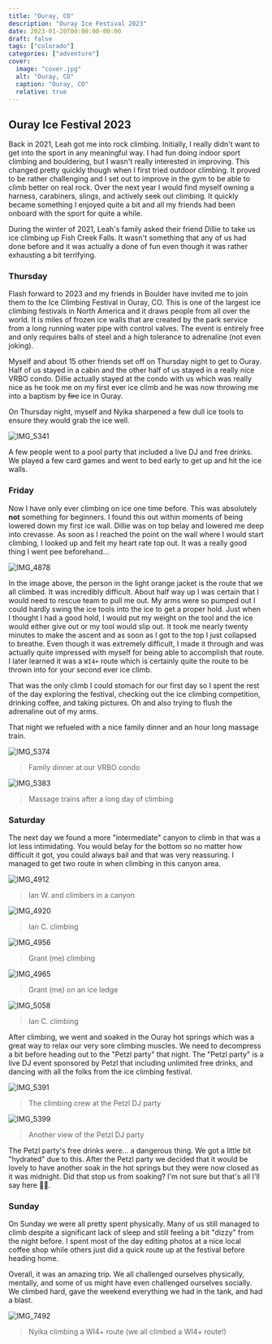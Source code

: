 ```yaml
---
title: "Ouray, CO"
description: "Ouray Ice Festival 2023"
date: 2023-01-20T00:00:00-00:00
draft: false
tags: ["colorado"]
categories: ["adventure"]
cover:
  image: "cover.jpg"
  alt: "Ouray, CO"
  caption: "Ouray, CO"
  relative: true
---
```


## Ouray Ice Festival 2023

Back in 2021, Leah got me into rock climbing. Initially, I really didn't want to get into the sport in any meaningful way. I had fun doing indoor sport climbing and bouldering, but I wasn't really interested in improving. This changed pretty quickly though when I first tried outdoor climbing. It proved to be rather challenging and I set out to improve in the gym to be able to climb better on real rock. Over the next year I would find myself owning a harness, carabiners, slings, and actively seek out climbing. It quickly became something I enjoyed quite a bit and all my friends had been onboard with the sport for quite a while.

During the winter of 2021, Leah's family asked their friend Dillie to take us ice climbing up Fish Creek Falls. It wasn't something that any of us had done before and it was actually a done of fun even though it was rather exhausting a bit terrifying.

### Thursday

Flash forward to 2023 and my friends in Boulder have invited me to join them to the Ice Climbing Festival in Ouray, CO. This is one of the largest ice climbing festivals in North America and it draws people from all over the world. It is miles of frozen ice walls that are created by the park service from a long running water pipe with control valves. The event is entirely free and only requires balls of steel and a high tolerance to adrenaline (not even joking).

Myself and about 15 other friends set off on Thursday night to get to Ouray. Half of us stayed in a cabin and the other half of us stayed in a really nice VRBO condo. Dillie actually stayed at the condo with us which was really nice as he took me on my first ever ice climb and he was now throwing me into a baptism by ~~fire~~ ice in Ouray.

On Thursday night, myself and Nyika sharpened a few dull ice tools to ensure they would grab the ice well.

![IMG_5341](IMG_5341.jpg)

A few people went to a pool party that included a live DJ and free drinks. We played a few card games and went to bed early to get up and hit the ice walls.

### Friday

Now I have only ever climbing on ice one time before. This was absolutely **not** something for beginners. I found this out within moments of being lowered down my first ice wall. Dillie was on top belay and lowered me deep into crevasse. As soon as I reached the point on the wall where I would start climbing, I looked up and felt my heart rate top out. It was a really good thing I went pee beforehand...

![IMG_4878](IMG_4878.jpg)

In the image above, the person in the light orange jacket is the route that we all climbed. It was incredibly difficult. About half way up I was certain that I would need to rescue team to pull me out. My arms were so pumped out I could hardly swing the ice tools into the ice to get a proper hold. Just when I thought I had a good hold, I would put my weight on the tool and the ice would either give out or my tool would slip out. It took me nearly twenty minutes to make the ascent and as soon as I got to the top I just collapsed to breathe. Even though it was extremely difficult, I made it through and was actually quite impressed with myself for being able to accomplish that route. I later learned it was a `WI4+` route which is certainly quite the route to be thrown into for your second ever ice climb.

That was the only climb I could stomach for our first day so I spent the rest of the day exploring the festival, checking out the ice climbing competition, drinking coffee, and taking pictures. Oh and also trying to flush the adrenaline out of my arms.

That night we refueled with a nice family dinner and an hour long massage train.

![IMG_5374](IMG_5374.jpg)

> Family dinner at our VRBO condo

![IMG_5383](IMG_5383.jpg)

> Massage trains after a long day of climbing

### Saturday

The next day we found a more "intermediate" canyon to climb in that was a lot less intimidating. You would belay for the bottom so no matter how difficult it got, you could always bail and that was very reassuring. I managed to get two route in when climbing in this canyon area.

![IMG_4912](IMG_4912.jpg)

> Ian W. and climbers in a canyon

![IMG_4920](IMG_4920.jpg)

> Ian C. climbing

![IMG_4956](IMG_4956.jpg)

> Grant (me) climbing

![IMG_4965](IMG_4965.jpg)

> Grant (me) on an ice ledge

![IMG_5058](IMG_5058.jpg)

> Ian C. climbing

After climbing, we went and soaked in the Ouray hot springs which was a great way to relax our very sore climbing muscles. We need to decompress a bit before heading out to the "Petzl party" that night. The "Petzl party" is a live DJ event sponsored by Petzl that including unlimited free drinks, and dancing with all the folks from the ice climbing festival.

![IMG_5391](IMG_5391.jpg)

> The climbing crew at the Petzl DJ party

![IMG_5399](IMG_5399.jpg)

> Another view of the Petzl DJ party

The Petzl party's free drinks were... a dangerous thing. We got a little bit "hydrated" due to this. After the Petzl party we decided that it would be lovely to have another soak in the hot springs but they were now closed as it was midnight. Did that stop us from soaking? I'm not sure but that's all I'll say here 🤷‍♂️.

### Sunday

On Sunday we were all pretty spent physically. Many of us still managed to climb despite a significant lack of sleep and still feeling a bit "dizzy" from the night before. I spent most of the day editing photos at a nice local coffee shop while others just did a quick route up at the festival before heading home.

Overall, it was an amazing trip. We all challenged ourselves physically, mentally, and some of us might have even challenged ourselves socially. We climbed hard, gave the weekend everything we had in the tank, and had a blast.

![IMG_7492](IMG_7492.jpg)

> Nyika climbing a WI4+ route (we all climbed a WI4+ route!)

